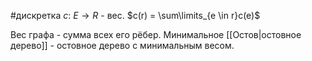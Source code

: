 #дискретка 
$c: \ E \to R$ - вес.
$c(r) = \sum\limits_{e \in r}c(e)$

Вес графа - сумма всех его рёбер.
Минимальное [[Остов|остовное дерево]] - остовное дерево с минимальным весом.